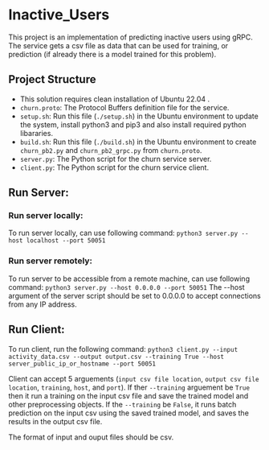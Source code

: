 # Inactive_Users

This project is an implementation of predicting inactive users using gRPC. The service gets a csv file as data that can be used for training, or prediction (if already there is a model trained for this problem).

## Project Structure

- This solution requires clean installation of Ubuntu 22.04 .
- `churn.proto`: The Protocol Buffers definition file for the service.
- `setup.sh`: Run this file (`./setup.sh`) in the Ubuntu environment to update the system, install python3 and pip3 and also install required python libararies. 
- `build.sh`: Run this file (`./build.sh`) in the Ubuntu environment to create `churn_pb2.py` and `churn_pb2_grpc.py` from `churn.proto`.
- `server.py`: The Python script for the churn service server.
- `client.py`: The Python script for the churn service client.

## Run Server:
### Run server locally:
To run server locally, can use following command: `python3 server.py --host localhost --port 50051`
### Run server remotely: 
To run server to be accessible from a remote machine, can use following command: `python3 server.py --host 0.0.0.0 --port 50051` 
The --host argument of the server script should be set to 0.0.0.0 to accept connections from any IP address.

## Run Client:
To run client, run the following command: `python3 client.py --input activity_data.csv --output output.csv --training True --host server_public_ip_or_hostname --port 50051`

Client can accept 5 arguements (`input csv file location`, `output csv file location`, `training`, `host`, and `port`).
If ther `--training` arguement be `True` then it run a training on the input csv file and save the trained model and other preprocessing objects. If the `--training` be `False`, it runs batch prediction on the input csv using the saved trained model, and saves the results in the output csv file.

The format of input and ouput files should be csv.

